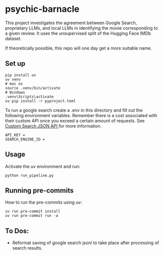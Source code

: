 # psychic-barnacle

This project investigates the agreement between Google Search, proprietary LLMs, and local LLMs in identifying the movie corresponding to a given review. It uses the unsupervised split of the Hugging Face IMDb dataset. 

If theoretically possible, this repo will one day get a more suitable name.

## Set up 


```
pip install uv
uv venv
# mac os 
source .venv/bin/activate
# Windows
.venv\Scripts\activate
uv pip install -r pyproject.toml
```

To run a google search create a .env in this directory and fill out the following environment variables. Remember there is a cost associated with their custom API 
once you exceed a certain amount of requests. See [ Custom Search JSON API ](https://developers.google.com/custom-search/v1/overview) for more information.

```
API_KEY = 
SEARCH_ENGINE_ID = 
```

## Usage

Activate the uv environment and run:

```
python run_pipeline.py
```

## Running pre-commits

How to run the pre-commits using uv:

```
uv run pre-commit install
uv run pre-commit run -a
```

## To Dos:
- Reformat saving of google search jsonl to take place after processing of search results.